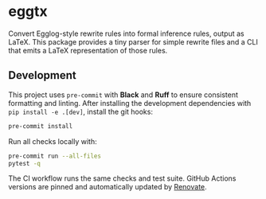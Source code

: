 # eggtx
Convert Egglog-style rewrite rules into formal inference rules, output as LaTeX.
This package provides a tiny parser for simple rewrite files and a CLI that
emits a LaTeX representation of those rules.

## Development

This project uses `pre-commit` with **Black** and **Ruff** to ensure consistent
formatting and linting. After installing the development dependencies with
`pip install -e .[dev]`, install the git hooks:

```bash
pre-commit install
```
Run all checks locally with:

```bash
pre-commit run --all-files
pytest -q
```

The CI workflow runs the same checks and test suite. GitHub Actions versions
are pinned and automatically updated by [Renovate](https://github.com/renovatebot/renovate).

